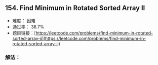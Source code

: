 ## 154. Find Minimum in Rotated Sorted Array II


- 难度： 困难
- 通过率： 38.7%
- 题目链接：[https://leetcode.com/problems/find-minimum-in-rotated-sorted-array-ii](https://leetcode.com/problems/find-minimum-in-rotated-sorted-array-ii)



### 解法：